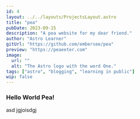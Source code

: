 ```yaml
---
id: 4
layout: ../../layouts/ProjectsLayout.astro
title: "pea"
pubDate: 2023-09-15
description: "A pea website for my dear friend."
author: "Astro Learner"
gitUrl: "https://github.com/embersee/pea"
preview: "https://peaeeter.com"
image:
  url: ""
  alt: "The Astro logo with the word One."
tags: ["astro", "blogging", "learning in public"]
wip: false
---
```


### Hello World Pea!

asd jgjoisdgj 
